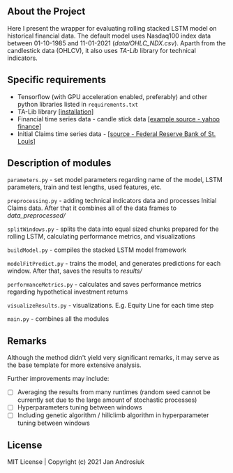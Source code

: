 ## About the Project

Here I present the wrapper for evaluating rolling stacked LSTM model on historical financial data. The default model uses Nasdaq100 index data between 01-10-1985 and 11-01-2021 (*data/OHLC_NDX.csv*). Aparth from the candlestick data (OHLCV), it also uses *TA-Lib* library for technical indicators.

## Specific requirements

- Tensorflow (with GPU acceleration enabled, preferably) and other python libraries listed in `requirements.txt`
- TA-Lib library [[installation]](https://blog.quantinsti.com/install-ta-lib-python/)
- Financial time series data - candle stick data [[example source - yahoo finance]](https://finance.yahoo.com/quote/%5ENDX/history?p=%5ENDX)
- Initial Claims time series data - [[source - Federal Reserve Bank of St. Louis]](https://fred.stlouisfed.org/series/ICSA)

## Description of modules

`parameters.py` - set model parameters regarding name of the model, LSTM parameters, train and test lengths, used features, etc.

`preprocessing.py` - adding technical indicators data and processes Initial Claims data. After that it combines all of the data frames to *data_preprocessed/*

`splitWindows.py` - splits the data into equal sized chunks prepared for the rolling LSTM, calculating performance metrics, and visualizations

`buildModel.py` - compiles the stacked LSTM model framework

`modelFitPredict.py` - trains the model, and generates predictions for each window. After that, saves the results to *results/*

`performanceMetrics.py` - calculates and saves performance metrics regarding hypothetical investment returns

`visualizeResults.py` - visualizations. E.g. Equity Line for each time step

`main.py` - combines all the modules

## Remarks

Although the method didn't yield very significant remarks, it may serve as the base template for more extensive analysis.

Further improvements may include:

- [ ] Averaging the results from many runtimes (random seed cannot be currently set due to the large amount of stochastic processes)
- [ ] Hyperparameters tuning between windows
- [ ] Including genetic algorithm / hillclimb algorithm in hyperparameter tuning between windows

## License

MIT License | Copyright (c) 2021 Jan Androsiuk
